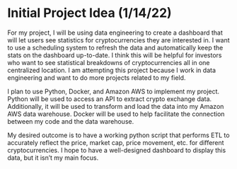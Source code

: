 
# Initial Project Idea (1/14/22)

For my project, I will be using data engineering to create a dashboard that will let users
see statistics for cryptocurrencies they are interested in. I want to use a scheduling system to refresh the data and automatically keep the stats on the dashboard up-to-date. I think this will be helpful for investors who want to see statistical breakdowns of cryptocurrencies all in one centralized location. I am attempting this project because I work in data engineering and want to do more projects related to my field.

I plan to use Python, Docker, and Amazon AWS to implement my project. Python will be used to access an API to extract crypto exchange data. Additionally, it will be used to transform and load the data into my Amazon AWS data warehouse. Docker will be used to help facilitate the connection between my code and the data warehouse.

My desired outcome is to have a working python script that performs ETL to accurately reflect the price, market cap, price movement, etc. for different cryptocurrencies. I hope to have a well-designed dashboard to display this data, but it isn’t my main focus.
